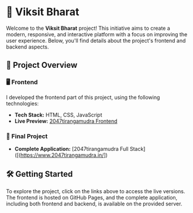 # 🌟 Viksit Bharat

Welcome to the **Viksit Bharat** project! This initiative aims to create a modern, responsive, and interactive platform with a focus on improving the user experience. Below, you'll find details about the project's frontend and backend aspects.

## 🚀 Project Overview

### 🖥️ Frontend

I developed the frontend part of this project, using the following technologies:

- **Tech Stack:** HTML, CSS, JavaScript
- **Live Preview:** [2047tirangamudra Frontend](https://madhavdrax.github.io/ViksitBharat/)

### 🔗 Final Project

- **Complete Application:** [2047tirangamudra Full Stack]([(https://www.2047tirangamudra.in/])

## 🛠️ Getting Started

To explore the project, click on the links above to access the live versions. The frontend is hosted on GitHub Pages, and the complete application, including both frontend and backend, is available on the provided server.
